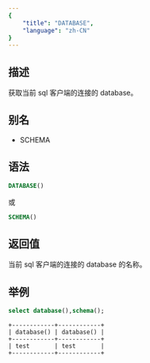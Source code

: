 ```yaml
---
{
    "title": "DATABASE",
    "language": "zh-CN"
}
---
```


## 描述

获取当前 sql 客户端的连接的 database。

## 别名

- SCHEMA

## 语法

```sql
DATABASE()
```
或

```sql
SCHEMA()
```

## 返回值

当前 sql 客户端的连接的 database 的名称。

## 举例

```sql
select database(),schema();
```

```text
+------------+------------+
| database() | database() |
+------------+------------+
| test       | test       |
+------------+------------+
```

